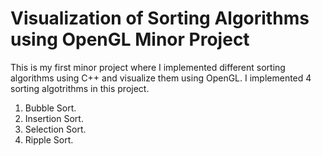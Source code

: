 # Visualization of Sorting Algorithms using OpenGL Minor Project
This is my first minor project where I implemented different sorting algorithms using C++ and visualize them using OpenGL.
I implemented 4 sorting algotrithms in this project.
1. Bubble Sort.
2. Insertion Sort.
3. Selection Sort.
4. Ripple Sort.
